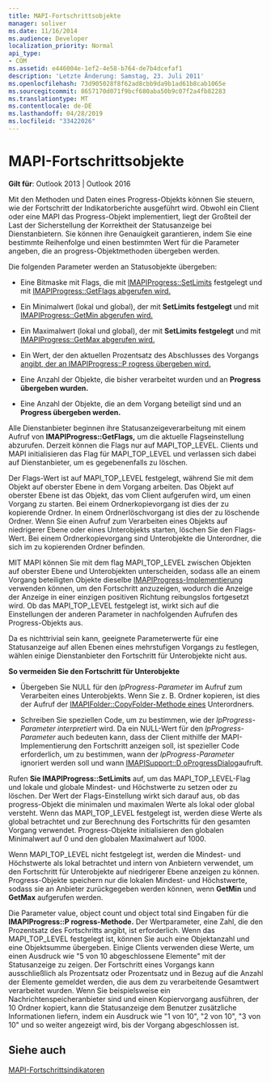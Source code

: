 ```yaml
---
title: MAPI-Fortschrittsobjekte
manager: soliver
ms.date: 11/16/2014
ms.audience: Developer
localization_priority: Normal
api_type:
- COM
ms.assetid: e446004e-1ef2-4e58-b764-de7b4dcefaf1
description: 'Letzte Änderung: Samstag, 23. Juli 2011'
ms.openlocfilehash: 73d905028f8f62ad8cbb9da9b1ad61b8cab1065e
ms.sourcegitcommit: 8657170d071f9bcf680aba50b9c07f2a4fb82283
ms.translationtype: MT
ms.contentlocale: de-DE
ms.lasthandoff: 04/28/2019
ms.locfileid: "33422026"
---
```

# <a name="mapi-progress-objects"></a>MAPI-Fortschrittsobjekte

  
  
**Gilt für**: Outlook 2013 | Outlook 2016 
  
Mit den Methoden und Daten eines Progress-Objekts können Sie steuern, wie der Fortschritt der Indikatorberichte ausgeführt wird. Obwohl ein Client oder eine MAPI das Progress-Objekt implementiert, liegt der Großteil der Last der Sicherstellung der Korrektheit der Statusanzeige bei Dienstanbietern. Sie können ihre Genauigkeit garantieren, indem Sie eine bestimmte Reihenfolge und einen bestimmten Wert für die Parameter angeben, die an progress-Objektmethoden übergeben werden.
  
Die folgenden Parameter werden an Statusobjekte übergeben:
  
- Eine Bitmaske mit Flags, die mit [IMAPIProgress::SetLimits](imapiprogress-setlimits.md) festgelegt und mit [IMAPIProgress::GetFlags abgerufen wird.](imapiprogress-getflags.md)
    
- Ein Minimalwert (lokal und global), der mit **SetLimits festgelegt** und mit [IMAPIProgress::GetMin abgerufen wird.](imapiprogress-getmin.md)
    
- Ein Maximalwert (lokal und global), der mit **SetLimits festgelegt** und mit [IMAPIProgress::GetMax abgerufen wird.](imapiprogress-getmax.md)
    
- Ein Wert, der den aktuellen Prozentsatz des Abschlusses des Vorgangs [angibt, der an IMAPIProgress::P rogress übergeben wird.](imapiprogress-progress.md)
    
- Eine Anzahl der Objekte, die bisher verarbeitet wurden und an **Progress übergeben wurden.**
    
- Eine Anzahl der Objekte, die an dem Vorgang beteiligt sind und an **Progress übergeben werden.**
    
Alle Dienstanbieter beginnen ihre Statusanzeigeverarbeitung mit einem Aufruf von **IMAPIProgress::GetFlags,** um die aktuelle Flagseinstellung abzurufen. Derzeit können die Flags nur auf MAPI_TOP_LEVEL. Clients und MAPI initialisieren das Flag für MAPI_TOP_LEVEL und verlassen sich dabei auf Dienstanbieter, um es gegebenenfalls zu löschen. 
  
Der Flags-Wert ist auf MAPI_TOP_LEVEL festgelegt, während Sie mit dem Objekt auf oberster Ebene in dem Vorgang arbeiten. Das Objekt auf oberster Ebene ist das Objekt, das vom Client aufgerufen wird, um einen Vorgang zu starten. Bei einem Ordnerkopievorgang ist dies der zu kopierende Ordner. In einem Ordnerlöschvorgang ist dies der zu löschende Ordner. Wenn Sie einen Aufruf zum Verarbeiten eines Objekts auf niedrigerer Ebene oder eines Unterobjekts starten, löschen Sie den Flags-Wert. Bei einem Ordnerkopievorgang sind Unterobjekte die Unterordner, die sich im zu kopierenden Ordner befinden. 
  
MIT MAPI können Sie mit dem flag MAPI_TOP_LEVEL zwischen Objekten auf oberster Ebene und Unterobjekten unterscheiden, sodass alle an einem Vorgang beteiligten Objekte dieselbe [IMAPIProgress-Implementierung](imapiprogressiunknown.md) verwenden können, um den Fortschritt anzuzeigen, wodurch die Anzeige der Anzeige in einer einzigen positiven Richtung reibungslos fortgesetzt wird. Ob das MAPI_TOP_LEVEL festgelegt ist, wirkt sich auf die Einstellungen der anderen Parameter in nachfolgenden Aufrufen des Progress-Objekts aus. 
  
Da es nichttrivial sein kann, geeignete Parameterwerte für eine Statusanzeige auf allen Ebenen eines mehrstufigen Vorgangs zu festlegen, wählen einige Dienstanbieter den Fortschritt für Unterobjekte nicht aus. 
  
 **So vermeiden Sie den Fortschritt für Unterobjekte**
  
- Übergeben Sie NULL für den  _lpProgress-Parameter_ im Aufruf zum Verarbeiten eines Unterobjekts. Wenn Sie z. B. Ordner kopieren, ist dies der Aufruf der [IMAPIFolder::CopyFolder-Methode eines](imapifolder-copyfolder.md) Unterordners. 
    
- Schreiben Sie speziellen Code, um zu bestimmen, wie der  _lpProgress-Parameter interpretiert_ wird. Da ein NULL-Wert für den  _lpProgress-Parameter_ auch bedeuten kann, dass der Client mithilfe der MAPI-Implementierung den Fortschritt anzeigen soll, ist spezieller Code erforderlich, um zu bestimmen, wann der  _lpProgress-Parameter_ ignoriert werden soll und wann [IMAPISupport::D oProgressDialog](imapisupport-doprogressdialog.md)aufruft.
    
Rufen **Sie IMAPIProgress::SetLimits** auf, um das MAPI_TOP_LEVEL-Flag und lokale und globale Mindest- und Höchstwerte zu setzen oder zu löschen. Der Wert der Flags-Einstellung wirkt sich darauf aus, ob das progress-Objekt die minimalen und maximalen Werte als lokal oder global versteht. Wenn das MAPI_TOP_LEVEL festgelegt ist, werden diese Werte als global betrachtet und zur Berechnung des Fortschritts für den gesamten Vorgang verwendet. Progress-Objekte initialisieren den globalen Minimalwert auf 0 und den globalen Maximalwert auf 1000. 
  
Wenn MAPI_TOP_LEVEL nicht festgelegt ist, werden die Mindest- und Höchstwerte als lokal betrachtet und intern von Anbietern verwendet, um den Fortschritt für Unterobjekte auf niedrigerer Ebene anzeigen zu können. Progress-Objekte speichern nur die lokalen Mindest- und Höchstwerte, sodass sie an Anbieter zurückgegeben werden können, wenn **GetMin** und **GetMax** aufgerufen werden. 
  
Die Parameter value, object count und object total sind Eingaben für die **IMAPIProgress::P rogress-Methode.** Der Wertparameter, eine Zahl, die den Prozentsatz des Fortschritts angibt, ist erforderlich. Wenn das MAPI_TOP_LEVEL festgelegt ist, können Sie auch eine Objektanzahl und eine Objektsumme übergeben. Einige Clients verwenden diese Werte, um einen Ausdruck wie "5 von 10 abgeschlossene Elemente" mit der Statusanzeige zu zeigen. Der Fortschritt eines Vorgangs kann ausschließlich als Prozentsatz oder Prozentsatz und in Bezug auf die Anzahl der Elemente gemeldet werden, die aus dem zu verarbeitende Gesamtwert verarbeitet wurden. Wenn Sie beispielsweise ein Nachrichtenspeicheranbieter sind und einen Kopiervorgang ausführen, der 10 Ordner kopiert, kann die Statusanzeige dem Benutzer zusätzliche Informationen liefern, indem ein Ausdruck wie "1 von 10", "2 von 10", "3 von 10" und so weiter angezeigt wird, bis der Vorgang abgeschlossen ist. 
  
## <a name="see-also"></a>Siehe auch



[MAPI-Fortschrittsindikatoren](mapi-progress-indicators.md)

